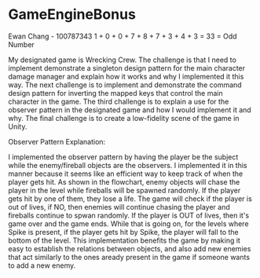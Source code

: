 # GameEngineBonus
Ewan Chang - 100787343
1 + 0 + 0 + 7 + 8 + 7 + 3 + 4 + 3 = 33 = Odd Number

My designated game is Wrecking Crew. The challenge is that I need to implement demonstrate a singleton design pattern for the main character damage manager
and explain how it works and why I implemented it this way. The next challenge is to implement and demonstrate the command design pattern for inverting the
mapped keys that control the main character in the game. The third challenge is to explain a use for the observer pattern in the designated game and how
I would implement it and why. The final challenge is to create a low-fidelity scene of the game in Unity.


Observer Pattern Explanation:

I implemented the observer pattern by having the player be the subject while the enemy/fireball objects are the observers.
I implemented it in this manner because it seems like an efficient way to keep track of when the player gets hit.
As shown in the flowchart, enemy objects will chase the player in the level while fireballs will be spawned randomly.
If the player gets hit by one of them, they lose a life. The game will check if the player is out of lives, if NO, then enemies will
continue chasing the player and fireballs continue to spwan randomly. If the player is OUT of lives, then it's game over and the game ends.
While that is going on, for the levels where Spike is present, if the player gets hit by Spike, the player will fall to the bottom of the level.
This implementation benefits the game by making it easy to establish the relations between objects, and also add new enemies that act similarly
to the ones aready present in the game if someone wants to add a new enemy.